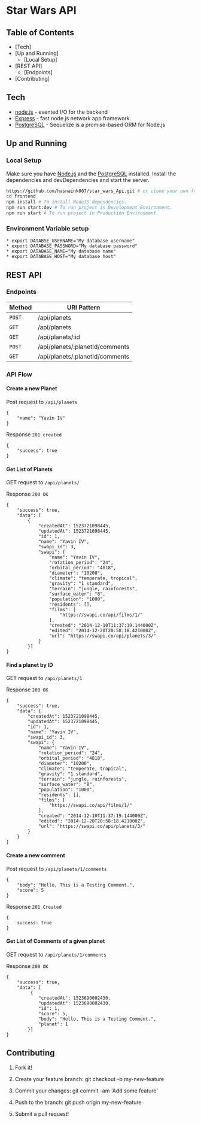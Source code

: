 # Star Wars API

## Table of Contents

- [Tech]
- [Up and Running]
    - [Local Setup]
- [REST API]
    - [Endpoints]
- [Contributing]


## Tech
* [node.js] - evented I/O for the backend
* [Express] - fast node.js network app framework.
* [PostgreSQL] - Sequelize is a promise-based ORM for Node.js
## Up and Running

### Local Setup
Make sure you have [Node.js] and the [PostgreSQL] installed.
Install the dependencies and devDependencies and start the server.

```sh
https://github.com/hasnaink007/star_wars_Api.git # or clone your own fork
cd frontend
npm install # To install NodeJS dependencies.
npm run start:dev # To run project in Development Environment.
npm run start # To run project in Production Environment.
```
### Environment Variable setup
```
* export DATABSE_USERNAME="My database username"
* export DATABASE_PASSWORD="My database password"
* export DATABASE_NAME="My database name"
* export DATABASE_HOST="My database host"
```
## REST API

### Endpoints

| Method 			| URI Pattern                 |
| ------------------| --------------------------- |
| `POST`		    | 	/api/planets              |
| `GET` 		    | 	/api/planets              |
| `GET` 		    | 	/api/planets/:id          |
| `POST` 		    | 	/api/planets/:planetId/comments|
| `GET`		        | 	/api/planets/:planetId/comments|


### API Flow



#### Create a new Planet

Post request to `/api/planets`
```
{
	"name": "Yavin IV"
}
```

Response `201 created`
```
{
    "success": true
}
```
#### Get List of Planets

GET request to `/api/planets/`

Response `200 OK`
```
{
    "success": true,
    "data": [
        {
            "createdAt": 1523721098445,
            "updatedAt": 1523721098445,
            "id": 1,
            "name": "Yavin IV",
            "swapi_id": 3,
            "swapi": {
                "name": "Yavin IV",
                "rotation_period": "24",
                "orbital_period": "4818",
                "diameter": "10200",
                "climate": "temperate, tropical",
                "gravity": "1 standard",
                "terrain": "jungle, rainforests",
                "surface_water": "8",
                "population": "1000",
                "residents": [],
                "films": [
                    "https://swapi.co/api/films/1/"
                ],
                "created": "2014-12-10T11:37:19.144000Z",
                "edited": "2014-12-20T20:58:18.421000Z",
                "url": "https://swapi.co/api/planets/3/"
            }
        }]
}
```

#### Find a planet by ID

GET request to `/api/planets/1`

Response `200 OK`
```
{
    "success": true,
    "data": {
        "createdAt": 1523721098445,
        "updatedAt": 1523721098445,
        "id": 1,
        "name": "Yavin IV",
        "swapi_id": 3,
        "swapi": {
            "name": "Yavin IV",
            "rotation_period": "24",
            "orbital_period": "4818",
            "diameter": "10200",
            "climate": "temperate, tropical",
            "gravity": "1 standard",
            "terrain": "jungle, rainforests",
            "surface_water": "8",
            "population": "1000",
            "residents": [],
            "films": [
                "https://swapi.co/api/films/1/"
            ],
            "created": "2014-12-10T11:37:19.144000Z",
            "edited": "2014-12-20T20:58:18.421000Z",
            "url": "https://swapi.co/api/planets/3/"
        }
    }
}
```

#### Create a new comment

Post request to `/api/planets/1/comments`
```
{
    "body": "Hello, This is a Testing Comment.",
    "score": 5
}
```

Response `201 Created`
```
{
    success: true
}
```

#### Get List of Comments of a given planet

GET request to `/api/planets/1/comments`

Response `200 OK`
```
{
    "success": true,
    "data": [
         {
            "createdAt": 1523690002430,
            "updatedAt": 1523690002430,
            "id": 1,
            "score": 5,
            "body": "Hello, This is a Testing Comment.",
            "planet": 1
        }]
}
```


## Contributing
1. Fork it!
2. Create your feature branch: git checkout -b my-new-feature
3. Commit your changes: git commit -am 'Add some feature'
4. Push to the branch: git push origin my-new-feature
5. Submit a pull request!



   [git-repo-url]: <https://github.com/hasnaink007/star_wars_Api.git>
   [node.js]: <http://nodejs.org>
   [PostgreSQL]: <https://www.postgresql.org>
   [express]: <http://expressjs.com>
